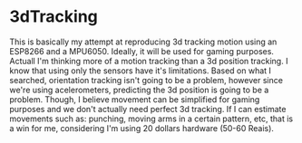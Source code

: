 # 3dTracking
This is basically my attempt at reproducing 3d tracking motion using an ESP8266 and a MPU6050. Ideally, it will be used for gaming purposes. Actuall I'm thinking more of a motion tracking than a 3d position tracking. I know that using only the sensors have it's limitations. Based on what I searched, orientation tracking isn't going to be a problem, however since we're using acelerometers, predicting the 3d position is going to be a problem. Though, I believe movement can be simplified for gaming purposes and we don't actually need perfect 3d tracking. If I can estimate movements such as: punching, moving arms in a certain pattern, etc, that is a win for me, considering I'm using 20 dollars hardware (50-60 Reais). 
